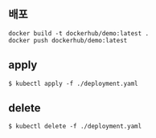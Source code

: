 ## 배포
```
docker build -t dockerhub/demo:latest .
docker push dockerhub/demo:latest 
```


## apply 
```
$ kubectl apply -f ./deployment.yaml
```

## delete
```
$ kubectl delete -f ./deployment.yaml
 ```
